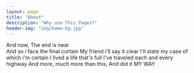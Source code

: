 ```yaml
---
layout: page
title: "About"
description: "Why use This Pages?"
header-img: "img/home-bg.jpg"
---
```


And now, The end is near <br/>
And so i face the final curtain
My friend i'll say it clear
I'll state my case of which i'm certain
I lived a life that's full
I've traveled each and every highway
And more, much more than this, And did it MY WAY
